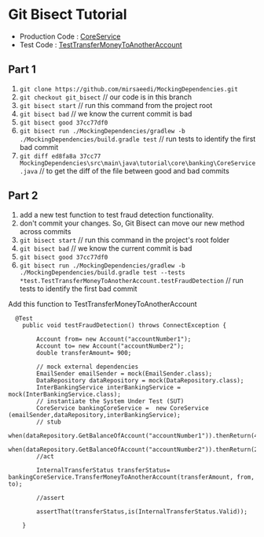# Git Bisect Tutorial

* Production Code : [CoreService](https://github.com/mirsaeedi/MockingDependencies/tree/git_bisect/MockingDependencies/src/main/java/tutorial/core/banking)
* Test Code : [TestTransferMoneyToAnotherAccount](https://github.com/mirsaeedi/MockingDependencies/tree/git_bisect/MockingDependencies/src/test/java/tutoria/core/banking/transfer/test)

## Part 1

1. ```git clone https://github.com/mirsaeedi/MockingDependencies.git```
2. ```git checkout git_bisect```      // our code is in this branch
3. ```git bisect start``` // run this command from the project root
4. ```git bisect bad``` // we know the current commit is bad
5. ```git bisect good 37cc77df0```
6. ```git bisect run ./MockingDependencies/gradlew -b ./MockingDependencies/build.gradle test``` // run tests to identify the first bad commit
7. ```git diff ed8fa8a 37cc77 MockingDependencies\src\main\java\tutorial\core\banking\CoreService.java``` // to get the diff of the file between good and bad commits 

## Part 2

1. add a new test function to test fraud detection functionality.
2. don't commit your changes. So, Git Bisect can move our new method across commits
3. ```git bisect start``` // run this command in the project's root folder
4. ```git bisect bad``` // we know the current commit is bad
5. ```git bisect good 37cc77df0```
6. ```git bisect run ./MockingDependencies/gradlew -b ./MockingDependencies/build.gradle test --tests *test.TestTransferMoneyToAnotherAccount.testFraudDetection``` // run tests to identify the first bad commit


Add this function to TestTransferMoneyToAnotherAccount
```
  @Test
	public void testFraudDetection() throws ConnectException {
	
		Account from= new Account("accountNumber1");
		Account to= new Account("accountNumber2");
		double transferAmount= 900;
				
		// mock external dependencies
		EmailSender emailSender = mock(EmailSender.class);
		DataRepository dataRepository = mock(DataRepository.class);
		InterBankingService interBankingService = mock(InterBankingService.class);
		// instantiate the System Under Test (SUT)
		CoreService bankingCoreService =  new CoreService (emailSender,dataRepository,interBankingService);
		// stub
		when(dataRepository.GetBalanceOfAccount("accountNumber1")).thenReturn(4000d);
		when(dataRepository.GetBalanceOfAccount("accountNumber2")).thenReturn(2000d);
		//act
		
		InternalTransferStatus transferStatus= bankingCoreService.TransferMoneyToAnotherAccount(transferAmount, from, to);
		
		//assert
		
		assertThat(transferStatus,is(InternalTransferStatus.Valid));
		
	}
